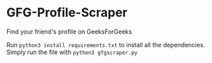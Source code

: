# GFG-Profile-Scraper
Find your friend's profile on GeeksForGeeks    

Run `python3 install requirements.txt` to install all the dependencies.
Simply run the file with `python3 gfgscraper.py` 